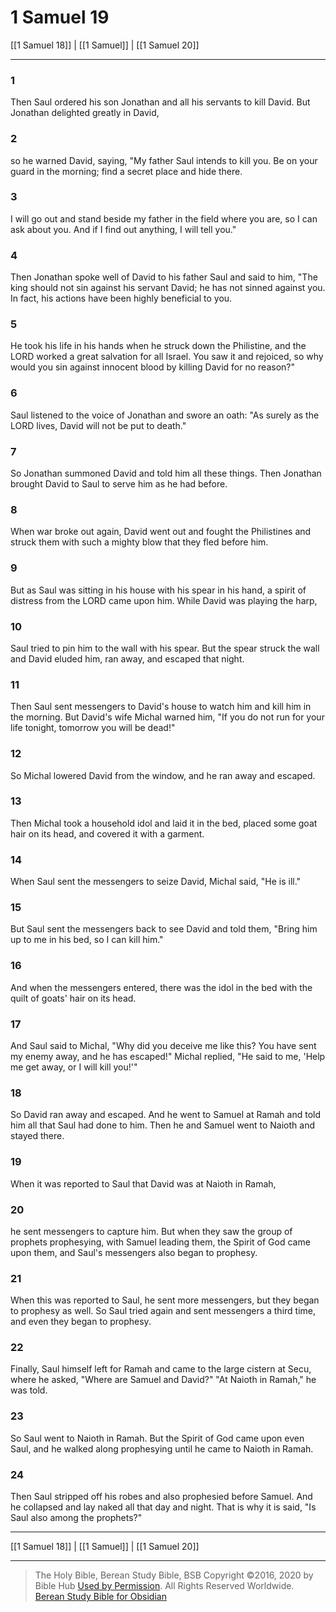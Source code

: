 # 1 Samuel 19

[[1 Samuel 18]] | [[1 Samuel]] | [[1 Samuel 20]]

---

### 1
Then Saul ordered his son Jonathan and all his servants to kill David. But Jonathan delighted greatly in David,

### 2
so he warned David, saying, "My father Saul intends to kill you. Be on your guard in the morning; find a secret place and hide there.

### 3
I will go out and stand beside my father in the field where you are, so I can ask about you. And if I find out anything, I will tell you."

### 4
Then Jonathan spoke well of David to his father Saul and said to him, "The king should not sin against his servant David; he has not sinned against you. In fact, his actions have been highly beneficial to you.

### 5
He took his life in his hands when he struck down the Philistine, and the LORD worked a great salvation for all Israel. You saw it and rejoiced, so why would you sin against innocent blood by killing David for no reason?"

### 6
Saul listened to the voice of Jonathan and swore an oath: "As surely as the LORD lives, David will not be put to death."

### 7
So Jonathan summoned David and told him all these things. Then Jonathan brought David to Saul to serve him as he had before.

### 8
When war broke out again, David went out and fought the Philistines and struck them with such a mighty blow that they fled before him.

### 9
But as Saul was sitting in his house with his spear in his hand, a spirit of distress from the LORD came upon him. While David was playing the harp,

### 10
Saul tried to pin him to the wall with his spear. But the spear struck the wall and David eluded him, ran away, and escaped that night.

### 11
Then Saul sent messengers to David's house to watch him and kill him in the morning. But David's wife Michal warned him, "If you do not run for your life tonight, tomorrow you will be dead!"

### 12
So Michal lowered David from the window, and he ran away and escaped.

### 13
Then Michal took a household idol and laid it in the bed, placed some goat hair on its head, and covered it with a garment.

### 14
When Saul sent the messengers to seize David, Michal said, "He is ill."

### 15
But Saul sent the messengers back to see David and told them, "Bring him up to me in his bed, so I can kill him."

### 16
And when the messengers entered, there was the idol in the bed with the quilt of goats' hair on its head.

### 17
And Saul said to Michal, "Why did you deceive me like this? You have sent my enemy away, and he has escaped!" Michal replied, "He said to me, 'Help me get away, or I will kill you!'"

### 18
So David ran away and escaped. And he went to Samuel at Ramah and told him all that Saul had done to him. Then he and Samuel went to Naioth and stayed there.

### 19
When it was reported to Saul that David was at Naioth in Ramah,

### 20
he sent messengers to capture him. But when they saw the group of prophets prophesying, with Samuel leading them, the Spirit of God came upon them, and Saul's messengers also began to prophesy.

### 21
When this was reported to Saul, he sent more messengers, but they began to prophesy as well. So Saul tried again and sent messengers a third time, and even they began to prophesy.

### 22
Finally, Saul himself left for Ramah and came to the large cistern at Secu, where he asked, "Where are Samuel and David?" "At Naioth in Ramah," he was told.

### 23
So Saul went to Naioth in Ramah. But the Spirit of God came upon even Saul, and he walked along prophesying until he came to Naioth in Ramah.

### 24
Then Saul stripped off his robes and also prophesied before Samuel. And he collapsed and lay naked all that day and night. That is why it is said, "Is Saul also among the prophets?"

---

[[1 Samuel 18]] | [[1 Samuel]] | [[1 Samuel 20]]

---

> The Holy Bible, Berean Study Bible, BSB
> Copyright &copy;2016, 2020 by Bible Hub
> [Used by Permission](https://berean.bible/terms.htm). All Rights Reserved Worldwide.
> [Berean Study Bible for Obsidian](https://github.com/gapmiss/berean-study-bible-for-obsidian)</small>


